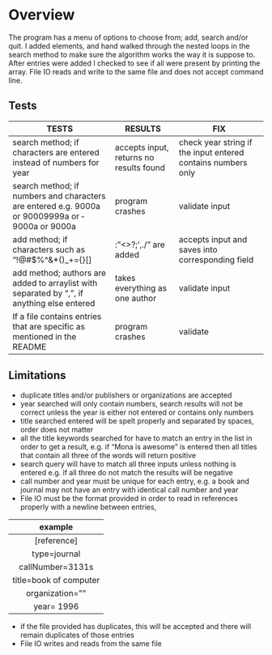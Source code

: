 # Overview

The program has a menu of options to choose from; add, search and/or quit. I added elements, and hand walked through the nested loops in the search method to make sure the algorithm works the way it is suppose to. After entries were added I checked to see if all were present by printing the array. File IO reads and write to the same file and does not accept command line.

## Tests

| TESTS |RESULTS | FIX |
| ------------------ |--------------------| -------------------|
| search method; if characters are entered instead of numbers for year | accepts input, returns no results found | check year string if the input entered contains numbers only |
| search method; if numbers and characters are entered e.g. 9000a or 9000­9999a or ­9000a or 9000a | program crashes | validate input |
| add method; if characters such as “!@#$%^&*()_+­={}[]|\:”<>?;’,./” are added | accepts input and saves into corresponding field | validate input | 
| add method; authors are added to arraylist with separated by “,”, if anything else entered | takes everything as one author | validate input |
| If a file contains entries that are specific as mentioned in the README | program crashes | validate |

## Limitations

- duplicate titles and/or publishers or organizations are accepted
- year searched will only contain numbers, search results will not be correct unless the year is either not entered or contains only numbers
- title searched entered will be spelt properly and separated by spaces, order does not matter
- all the title keywords searched for have to match an entry in the list in order to get a result, e.g. if “Mona is awesome” is entered then all titles that contain all three of the words will return positive
- search query will have to match all three inputs unless nothing is entered e.g. if all three do not match the results will be negative
- call number and year must be unique for each entry, e.g. a book and journal may not have an entry with identical call number and year
- File IO must be the format provided in order to read in references properly with a newline between entries,

| example |
| :------------------: |
| [reference]  |
| type=journal |
| callNumber=3131s  |
| title=book of computer |
| organization="" |
| year= 1996 |

- if the file provided has duplicates, this will be accepted and there will remain duplicates of those entries
- File IO writes and reads from the same file
